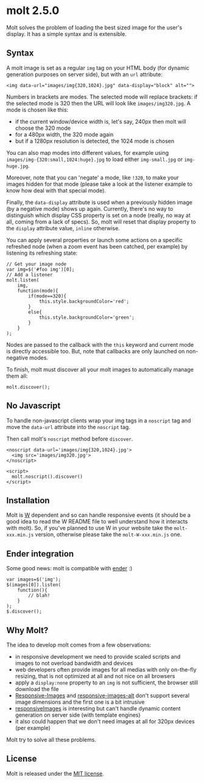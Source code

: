 molt 2.5.0
==========

Molt solves the problem of loading the best sized image for the user's display. It has a simple syntax and is extensible.

Syntax
------

A molt image is set as a regular `img` tag on your HTML body (for dynamic generation purposes on server side), but with an `url` attribute:

    <img data-url="images/img{320,1024}.jpg" data-display="block" alt="">

Numbers in brackets are modes. The selected mode will replace brackets: if the selected mode is 320 then the URL will look like `images/img320.jpg`. A mode is chosen like this:

- if the current window/device width is, let's say, 240px then molt will choose the 320 mode
- for a 480px width, the 320 mode again
- but if a 1280px resolution is detected, the 1024 mode is chosen

You can also map modes into different values, for example using `images/img-{320:small,1024:huge}.jpg` to load either `img-small.jpg` or `img-huge.jpg`.

Moreover, note that you can 'negate' a mode, like `!320`, to make your images hidden for that mode (please take a look at the listener example to know how deal with that special mode).

Finally, the `data-display` attribute is used when a previously hidden image (by a negative mode) shows up again. Currently, there's no way to distinguish which display CSS property is set on a node (really, no way at all, coming from a lack of specs). So, molt will reset that display property to the `display` attribute value, `inline` otherwise.

You can apply several properties or launch some actions on a specific refreshed node (when a zoom event has been catched, per example) by listening its refreshing state:

    // Get your image node
    var img=$('#foo img')[0];
    // Add a listener
    molt.listen(
        img,
        function(mode){
            if(mode==320){
                this.style.backgroundColor='red';
            }
            else{
                this.style.backgroundColor='green';
            }
        }
    );

Nodes are passed to the callback with the `this` keyword and current mode is directly accessible too. But, note that callbacks are only launched on non-negative modes.

To finish, molt must discover all your molt images to automatically manage them all:

    molt.discover();

No Javascript
-------------

To handle non-javascript clients wrap your img tags in a `noscript` tag and move the `data-url` attribute into the `noscript` tag.

Then call molt's `noscript` method before `discover`.

    <noscript data-url='images/img{320,1024}.jpg'>
      <img src='images/img320.jpg'>
    </noscript>

    <script>
      molt.noscript().discover()
    </script>


Installation
------------

Molt is [W](https://github.com/pyrsmk/W) dependent and so can handle responsive events (it should be a good idea to read the W README file to well understand how it interacts with molt). So, if you've planned to use W in your website take the `molt-xxx.min.js` version, otherwise please take the `molt-W-xxx.min.js` one.

Ender integration
-----------------

Some good news: molt is compatible with [ender](http://ender.no.de) :)

    var images=$('img');
    $(images[0]).listen(
        function(){
            // blah!
        }
    );
    $.discover();


Why Molt?
---------

The idea to develop molt comes from a few observations:

- in responsive development we need to provide scaled scripts and images to not overload bandwidth and devices
- web developers often provide images for all medias with only on-the-fly resizing, that is not optimized at all and not nice on all browsers
- apply a `display:none` property to an `img` is not sufficient, the browser still download the file
- [Responsive-Images](https://github.com/filamentgroup/Responsive-Images) and [responsive-images-alt](https://github.com/allmarkedup/responsive-images-alt) don't support several image dimensions and the first one is a bit intrusive
- [responsiveImages](https://github.com/jackfranklin/responsiveImages) is interesting but can't handle dynamic content generation on server side (with template engines)
- it also could happen that we don't need images at all for 320px devices (per example)

Molt try to solve all these problems.


License
-------

Molt is released under the [MIT license](http://dreamysource.mit-license.org).
